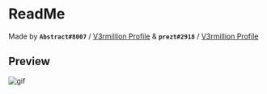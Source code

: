 # ReadMe
Made by **`Abstract#8007`** / [V3rmillion Profile](https://v3rmillion.net/member.php?action=profile&uid=1055020) & **`prezt#2918`** /  [V3rmillion Profile](https://v3rmillion.net/member.php?action=profile&uid=1383747)

## Preview
![gif](https://cdn.discordapp.com/attachments/668466885016420393/717729714323587142/Aodb0dLAso.gif)
